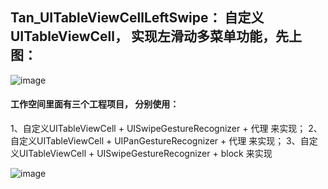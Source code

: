 ## Tan_UITableViewCellLeftSwipe： 自定义UITableViewCell， 实现左滑动多菜单功能，先上图：

![image](https://github.com/xiaotanit/Tan_UITableViewCellLeftSwipe/blob/master/swipeDelegate.gif)

#### 工作空间里面有三个工程项目， 分别使用：
1、自定义UITableViewCell + UISwipeGestureRecognizer + 代理 来实现；
2、自定义UITableViewCell + UIPanGestureRecognizer + 代理 来实现；
3、自定义UITableViewCell + UISwipeGestureRecognizer + block 来实现

![image](https://github.com/xiaotanit/Tan_UITableViewCellLeftSwipe/blob/master/swipeBlock.gif)


